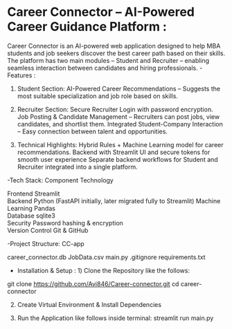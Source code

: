# Career Connector – AI-Powered Career Guidance Platform :

Career Connector is an AI-powered web application designed to help MBA students and job seekers discover the best career path based on their skills.
The platform has two main modules – Student and Recruiter – enabling seamless interaction between candidates and hiring professionals.
-Features :

1) Student Section:
AI-Powered Career Recommendations – Suggests the most suitable specialization and job role based on skills.

2) Recruiter Section:
Secure Recruiter Login with password encryption.
Job Posting & Candidate Management – Recruiters can post jobs, view candidates, and shortlist them.
Integrated Student-Company Interaction – Easy connection between talent and opportunities.

3) Technical Highlights:
Hybrid Rules + Machine Learning model for career recommendations.
Backend with Streamlit UI and secure tokens for smooth user experience
Separate backend workflows for Student and Recruiter integrated into a single platform.

-Tech Stack:
Component            Technology                                                    

Frontend          Streamlit                                                     
Backend           Python (FastAPI initially, later migrated fully to Streamlit) 
Machine Learning   Pandas                                                                                       
Database          sqlite3                                             
Security          Password hashing & encryption                                 
Version Control   Git & GitHub                                                  

-Project Structure:
CC-app

career_connector.db
JobData.csv
main.py
.gitignore
requirements.txt

- Installation & Setup :
1️) Clone the Repository like the follows:

git clone https://github.com/Avi846/Career-connector.git
cd career-connector

2) Create Virtual Environment & Install Dependencies

3) Run the Application like follows inside terminal:
   streamlit run main.py

